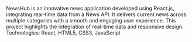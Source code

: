 
NewsHub
is an innovative news application developed using React.js, integrating real-time data from
a News API. It delivers current news across multiple categories with a smooth and engaging user
experience. This project highlights the integration of real-time data and responsive design.
Technologies: React, HTML5, CSS3, JavaScript
